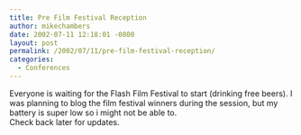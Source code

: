 ```yaml
---
title: Pre Film Festival Reception
author: mikechambers
date: 2002-07-11 12:18:01 -0800
layout: post
permalink: /2002/07/11/pre-film-festival-reception/
categories:
  - Conferences
---
```



Everyone is waiting for the Flash Film Festival to start (drinking free beers). I was planning to blog the film festival winners during the session, but my battery is super low so i might not be able to.  
Check back later for updates.